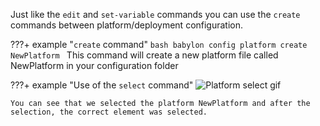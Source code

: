 Just like the `edit` and `set-variable` commands you can use the `create` commands between platform/deployment configuration.

???+ example "`create` command"
    ```bash
    babylon config platform create NewPlatform
    ```
    This command will create a new platform file called NewPlatform in your configuration folder

???+ example "Use of the `select` command"
    ![Platform select gif](../assets/Platform_Select.gif)

    You can see that we selected the platform NewPlatform and after the selection, the correct element was selected.